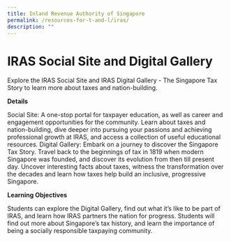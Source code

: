```yaml
---
title: Inland Revenue Authority of Singapore
permalink: /resources-for-t-and-l/iras/
description: ""
---
```

# IRAS Social Site and Digital Gallery

Explore the IRAS Social Site and IRAS Digital Gallery - The Singapore Tax Story to learn more about taxes and nation-building.

**Details**

Social Site: A one-stop portal for taxpayer education, as well as career and engagement opportunities for the community. Learn about taxes and nation-building, dive deeper into pursuing your passions and achieving professional growth at IRAS, and access a collection of useful educational resources. Digital Gallery: Embark on a journey to discover the Singapore Tax Story. Travel back to the beginnings of tax in 1819 when modern Singapore was founded, and discover its evolution from then till present day. Uncover interesting facts about taxes, witness the transformation over the decades and learn how taxes help build an inclusive, progressive Singapore.

**Learning Objectives**

Students can explore the Digital Gallery, find out what it’s like to be part of IRAS, and learn how IRAS partners the nation for progress. Students will find out more about Singapore’s tax history, and learn the importance of being a socially responsible taxpaying community.
